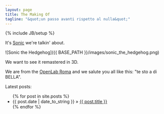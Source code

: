 ```yaml
---
layout: page
title: The Making Of
tagline: "&quot;un passo avanti rispetto al nulla&quot;"
---
```

{% include JB/setup %}

It's [Sonic](http://en.wikipedia.org/wiki/Sonic_the_Hedgehog_%28series%29) we're talkin' about.

![Sonic the Hedgehog]({{ BASE_PATH }}/images/sonic_the_hedgehog.png)

We want to see it remastered in 3D.

We are from the [OpenLab Roma](http://open.laboratorio.tv/) and we salute you all like this: "te sto a di BELLA".

Latest posts:

<ul class="posts">
	{% for post in site.posts %}
		<li><span>{{ post.date | date_to_string }}</span> &raquo; <a href="{{ BASE_PATH }}{{ post.url }}">{{ post.title }}</a></li>
	{% endfor %}
</ul>
